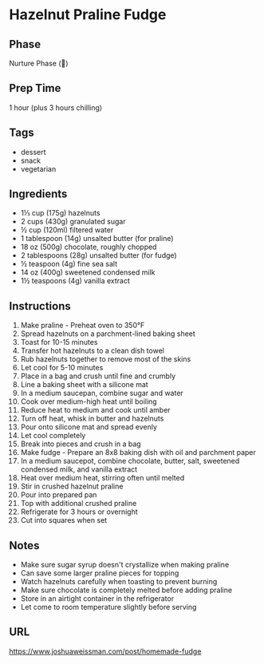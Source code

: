 # Hazelnut Praline Fudge

## Phase
Nurture Phase (🌱)

## Prep Time
1 hour (plus 3 hours chilling)

## Tags
- dessert
- snack
- vegetarian

## Ingredients
- 1⅓ cup (175g) hazelnuts
- 2 cups (430g) granulated sugar
- ½ cup (120ml) filtered water
- 1 tablespoon (14g) unsalted butter (for praline)
- 18 oz (500g) chocolate, roughly chopped
- 2 tablespoons (28g) unsalted butter (for fudge)
- ½ teaspoon (4g) fine sea salt
- 14 oz (400g) sweetened condensed milk
- 1½ teaspoons (4g) vanilla extract

## Instructions
1. Make praline - Preheat oven to 350°F
2. Spread hazelnuts on a parchment-lined baking sheet
3. Toast for 10-15 minutes
4. Transfer hot hazelnuts to a clean dish towel
5. Rub hazelnuts together to remove most of the skins
6. Let cool for 5-10 minutes
7. Place in a bag and crush until fine and crumbly
8. Line a baking sheet with a silicone mat
9. In a medium saucepan, combine sugar and water
10. Cook over medium-high heat until boiling
11. Reduce heat to medium and cook until amber
12. Turn off heat, whisk in butter and hazelnuts
13. Pour onto silicone mat and spread evenly
14. Let cool completely
15. Break into pieces and crush in a bag
16. Make fudge - Prepare an 8x8 baking dish with oil and parchment paper
17. In a medium saucepot, combine chocolate, butter, salt, sweetened condensed milk, and vanilla extract
18. Heat over medium heat, stirring often until melted
19. Stir in crushed hazelnut praline
20. Pour into prepared pan
21. Top with additional crushed praline
22. Refrigerate for 3 hours or overnight
23. Cut into squares when set

## Notes
- Make sure sugar syrup doesn't crystallize when making praline
- Can save some larger praline pieces for topping
- Watch hazelnuts carefully when toasting to prevent burning
- Make sure chocolate is completely melted before adding praline
- Store in an airtight container in the refrigerator
- Let come to room temperature slightly before serving

## URL
https://www.joshuaweissman.com/post/homemade-fudge

